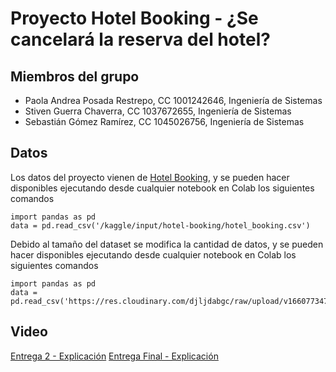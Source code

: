 # Proyecto Hotel Booking - ¿Se cancelará la reserva del hotel?


## Miembros del grupo

- Paola Andrea Posada Restrepo, CC 1001242646, Ingeniería de Sistemas
- Stiven Guerra Chaverra, CC 1037672655, Ingeniería de Sistemas
- Sebastián Gómez Ramírez, CC 1045026756, Ingeniería de Sistemas

## Datos

Los datos del proyecto vienen de [Hotel Booking](https://www.kaggle.com/datasets/mojtaba142/hotel-booking), y se pueden hacer disponibles ejecutando desde cualquier notebook en Colab los siguientes comandos

    import pandas as pd
    data = pd.read_csv('/kaggle/input/hotel-booking/hotel_booking.csv')
    
Debido al tamaño del dataset se modifica la cantidad de datos, y se pueden hacer disponibles ejecutando desde cualquier notebook en Colab los siguientes comandos

    import pandas as pd
    data = pd.read_csv('https://res.cloudinary.com/djljdabgc/raw/upload/v1660773479/hotel_booking_2015_zl7you.csv')
    
## Video

[Entrega 2 - Explicación](https://www.youtube.com/watch?v=PnVMXru5J8I&ab_channel=SGC)
[Entrega Final - Explicación](https://youtu.be/rFjOk9ugj4s)
